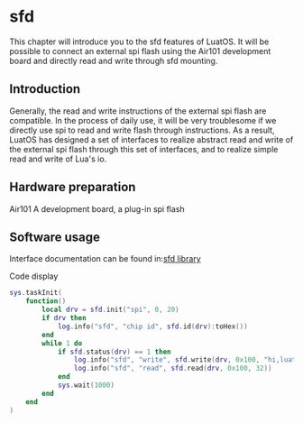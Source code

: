 # sfd

This chapter will introduce you to the sfd features of LuatOS. It will be possible to connect an external spi flash using the Air101 development board and directly read and write through sfd mounting.

## Introduction

Generally, the read and write instructions of the external spi flash are compatible. In the process of daily use, it will be very troublesome if we directly use spi to read and write flash through instructions. As a result, LuatOS has designed a set of interfaces to realize abstract read and write of the external spi flash through this set of interfaces, and to realize simple read and write of Lua's io.

## Hardware preparation

Air101 A development board, a plug-in spi flash

## Software usage

Interface documentation can be found in:[sfd library](https://wiki.luatos.org/api/sfd.html)

Code display

```lua
sys.taskInit(
    function()
        local drv = sfd.init("spi", 0, 20)
        if drv then
            log.info("sfd", "chip id", sfd.id(drv):toHex())
        end
        while 1 do
            if sfd.status(drv) == 1 then
                log.info("sfd", "write", sfd.write(drv, 0x100, "hi,luatos"))
                log.info("sfd", "read", sfd.read(drv, 0x100, 32))
            end
            sys.wait(1000)
        end
    end
)
```
